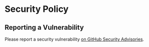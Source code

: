 # Security Policy

## Reporting a Vulnerability

Please report a security vulnerability [on GitHub Security Advisories](https://github.com/xdev-software/find-and-replace-maven-plugin/security/advisories/new).
